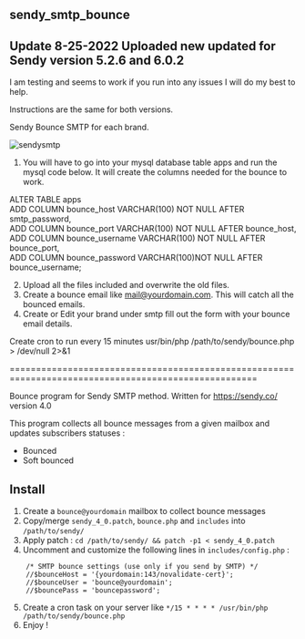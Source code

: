 ## sendy_smtp_bounce

## Update 8-25-2022 Uploaded new updated for Sendy version 5.2.6 and 6.0.2
I am testing and seems to work if you run into any issues I will do my best to help.

Instructions are the same for both versions.

Sendy Bounce SMTP for each brand.


![sendysmtp](https://user-images.githubusercontent.com/78339481/106421864-1e4e1a00-6423-11eb-9bbb-66bb23a973cb.png)

1. You will have to go into your mysql database table apps and run the mysql code below.
It will create the columns needed for the bounce to work.

ALTER TABLE apps<BR>
ADD COLUMN bounce_host VARCHAR(100) NOT NULL AFTER smtp_password,<Br>
ADD COLUMN bounce_port VARCHAR(100) NOT NULL AFTER bounce_host,<BR>
ADD COLUMN bounce_username VARCHAR(100) NOT NULL AFTER bounce_port,<br>
ADD COLUMN bounce_password VARCHAR(100)NOT NULL AFTER bounce_username;

2. Upload all the files included and overwrite the old files. 
3. Create a bounce email like mail@yourdomain.com.  This will catch all the bounced emails.
4. Create or Edit your brand under smtp fill out the form with your bounce email details.

Create cron to run every 15 minutes
usr/bin/php /path/to/sendy/bounce.php > /dev/null 2>&1

=====================================================================================================


Bounce program for Sendy SMTP method.
Written for https://sendy.co/ version 4.0

This program collects all bounce messages from a given mailbox and updates subscribers statuses :

- Bounced
- Soft bounced

## Install

1. Create a `bounce@yourdomain` mailbox to collect bounce messages
2. Copy/merge `sendy_4_0.patch`, `bounce.php` and `includes` into `/path/to/sendy/`
3. Apply patch : `cd /path/to/sendy/ && patch -p1 < sendy_4_0.patch`
4. Uncomment and customize the following lines in `includes/config.php` :
```
	/* SMTP bounce settings (use only if you send by SMTP) */
	//$bounceHost = '{yourdomain:143/novalidate-cert}';
	//$bounceUser = 'bounce@yourdomain';
	//$bouncePass = 'bouncepassword';
```
5. Create a cron task on your server like `*/15 * * * * /usr/bin/php /path/to/sendy/bounce.php`
6. Enjoy !
